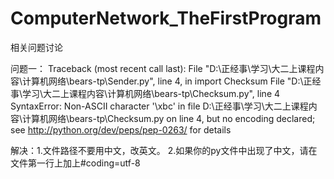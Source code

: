 # ComputerNetwork_TheFirstProgram
相关问题讨论

问题一：
Traceback (most recent call last):
File "D:\正经事\学习\大二上课程内容\计算机网络\bears-tp\Sender.py", line 4, in <module>
import Checksum
File "D:\正经事\学习\大二上课程内容\计算机网络\bears-tp\Checksum.py", line 4
SyntaxError: Non-ASCII character '\xbc' in file D:\正经事\学习\大二上课程内容\计算机网络\bears-tp\Checksum.py on line 4, but no encoding declared; see http://python.org/dev/peps/pep-0263/ for details

解决：1.文件路径不要用中文，改英文。
2.如果你的py文件中出现了中文，请在文件第一行上加上#coding=utf-8